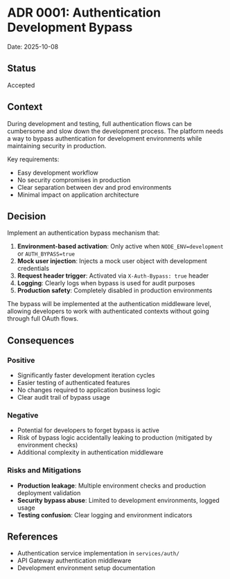 # ADR 0001: Authentication Development Bypass

Date: 2025-10-08

## Status

Accepted

## Context

During development and testing, full authentication flows can be cumbersome and slow down the development process. The platform needs a way to bypass authentication for development environments while maintaining security in production.

Key requirements:
- Easy development workflow
- No security compromises in production
- Clear separation between dev and prod environments
- Minimal impact on application architecture

## Decision

Implement an authentication bypass mechanism that:

1. **Environment-based activation**: Only active when `NODE_ENV=development` or `AUTH_BYPASS=true`
2. **Mock user injection**: Injects a mock user object with development credentials
3. **Request header trigger**: Activated via `X-Auth-Bypass: true` header
4. **Logging**: Clearly logs when bypass is used for audit purposes
5. **Production safety**: Completely disabled in production environments

The bypass will be implemented at the authentication middleware level, allowing developers to work with authenticated contexts without going through full OAuth flows.

## Consequences

### Positive
- Significantly faster development iteration cycles
- Easier testing of authenticated features
- No changes required to application business logic
- Clear audit trail of bypass usage

### Negative
- Potential for developers to forget bypass is active
- Risk of bypass logic accidentally leaking to production (mitigated by environment checks)
- Additional complexity in authentication middleware

### Risks and Mitigations
- **Production leakage**: Multiple environment checks and production deployment validation
- **Security bypass abuse**: Limited to development environments, logged usage
- **Testing confusion**: Clear logging and environment indicators

## References

- Authentication service implementation in `services/auth/`
- API Gateway authentication middleware
- Development environment setup documentation